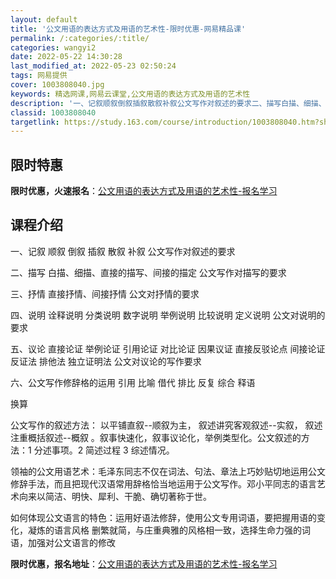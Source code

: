 ```yaml
---
layout: default
title: '公文用语的表达方式及用语的艺术性-限时优惠-网易精品课'
permalink: /:categories/:title/
categories: wangyi2
date: 2022-05-22 14:30:28
last_modified_at: 2022-05-23 02:50:24
tags: 网易提供
cover: 1003808040.jpg
keywords: 精选网课,网易云课堂,公文用语的表达方式及用语的艺术性
description: '一、记叙顺叙倒叙插叙散叙补叙公文写作对叙述的要求二、描写白描、细描、直接的描写、间接的描定公文写作对描写的要求三、抒情直'
classid: 1003808040
targetlink: https://study.163.com/course/introduction/1003808040.htm?share=1&shareId=1025206652&utm_campaign=share&utm_medium=iphoneShare&utm_source=&utm_u=1025206652
---
```


## 限时特惠

**限时优惠，火速报名**：[公文用语的表达方式及用语的艺术性-报名学习](https://study.163.com/course/introduction/1003808040.htm?share=1&shareId=1025206652&utm_campaign=share&utm_medium=iphoneShare&utm_source=&utm_u=1025206652)

## 课程介绍

一、记叙 顺叙 倒叙 插叙 散叙 补叙 公文写作对叙述的要求 

二、描写 白描、细描、直接的描写、间接的描定  公文写作对描写的要求 

三、抒情 直接抒情、间接抒情   公文对抒情的要求 

四、说明   诠释说明 分类说明 数字说明 举例说明 比较说明  定义说明 公文对说明的要求 

五、议论 直接论证 举例论证 引用论证 对比论证 因果议证 直接反驳论点 间接论证 反证法 排他法 独立证明法 公文对议论的写作要求 

六、公文写作修辞格的运用 引用 比喻 借代 排比 反复 综合 释语 

换算

公文写作的叙述方法： 以平铺直叙--顺叙为主， 叙述讲究客观叙述--实叙， 叙述注重概括叙述--概叙  。叙事快速化，叙事议论化，举例类型化。公文叙述的方法：1 分述事项。2 简述过程  3 综述情况。

领袖的公文用语艺术：毛泽东同志不仅在词法、句法、章法上巧妙贴切地运用公文修辞手法，而且把现代汉语常用辞格恰当地运用于公文写作。邓小平同志的语言艺术向来以简洁、明快、犀利、干脆、确切著称于世。

 如何体现公文语言的特色：运用好语法修辞，使用公文专用词语，要把握用语的变化，凝炼的语言风格   删繁就简，与庄重典雅的风格相一致，选择生命力强的词语，加强对公文语言的修改

**限时优惠，报名地址**：[公文用语的表达方式及用语的艺术性-报名学习](https://study.163.com/course/introduction/1003808040.htm?share=1&shareId=1025206652&utm_campaign=share&utm_medium=iphoneShare&utm_source=&utm_u=1025206652)

